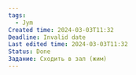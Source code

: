 ```yaml
---
tags:
  - Jym
Created time: 2024-03-03T11:32
Deadline: Invalid date
Last edited time: 2024-03-03T11:32
Status: Done
Задание: Сходить в зал (жим)
---
```

